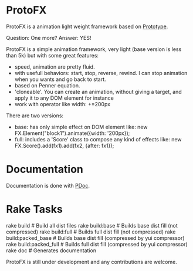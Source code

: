 ProtoFX
====

ProtoFX is a animation light weight framework based on [Prototype](http://prototypejs.org).

Question: One more?
Answer: YES!

ProtoFX is a simple animation framework, very light (base version is less than 5k) but with some great features:
* speed, animation are pretty fluid.
* with usefull behaviors: start, stop, reverse, rewind. I can stop animation when you wants and go back to start.
* based on Penner equation.
* 'cloneable'. You can create an animation, without giving a target, and apply it to any DOM element for instance
* work with operator like width: +=200px

There are two versions:
- base: has only simple effect on DOM element like: new FX.Element("block1").animate({width: '200px});
- full: includes a 'Score' class to compose any kind of effects like:
    new FX.Score().add(fx1).add(fx2, {after: fx1});

Documentation
=============
Documentation is done with [PDoc](http://pdoc.org).

Rake Tasks
==========
rake build              # Build all dist files
rake build:base         # Builds base dist fill (not compressed)
rake build:full         # Builds full dist fill (not compressed)
rake build:packed_base  # Builds base dist fill (compressed by yui compressor)
rake build:packed_full  # Builds full dist fill (compressed by yui compressor)
rake doc                # Generates documentation

ProtoFX is still under development and any contributions are welcome.
